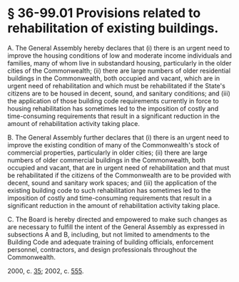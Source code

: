 # § 36-99.01 Provisions related to rehabilitation of existing buildings.

<p>A. The General Assembly hereby declares that (i) there is an urgent need to improve the housing conditions of low and moderate income individuals and families, many of whom live in substandard housing, particularly in the older cities of the Commonwealth; (ii) there are large numbers of older residential buildings in the Commonwealth, both occupied and vacant, which are in urgent need of rehabilitation and which must be rehabilitated if the State's citizens are to be housed in decent, sound, and sanitary conditions; and (iii) the application of those building code requirements currently in force to housing rehabilitation has sometimes led to the imposition of costly and time-consuming requirements that result in a significant reduction in the amount of rehabilitation activity taking place.</p><p>B. The General Assembly further declares that (i) there is an urgent need to improve the existing condition of many of the Commonwealth's stock of commercial properties, particularly in older cities; (ii) there are large numbers of older commercial buildings in the Commonwealth, both occupied and vacant, that are in urgent need of rehabilitation and that must be rehabilitated if the citizens of the Commonwealth are to be provided with decent, sound and sanitary work spaces; and (iii) the application of the existing building code to such rehabilitation has sometimes led to the imposition of costly and time-consuming requirements that result in a significant reduction in the amount of rehabilitation activity taking place.</p><p>C. The Board is hereby directed and empowered to make such changes as are necessary to fulfill the intent of the General Assembly as expressed in subsections A and B, including, but not limited to amendments to the Building Code and adequate training of building officials, enforcement personnel, contractors, and design professionals throughout the Commonwealth.</p><p>2000, c. <a href='http://lis.virginia.gov/cgi-bin/legp604.exe?001+ful+CHAP0035'>35</a>; 2002, c. <a href='http://lis.virginia.gov/cgi-bin/legp604.exe?021+ful+CHAP0555'>555</a>.</p>
